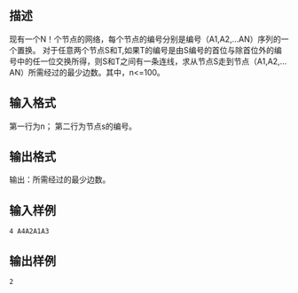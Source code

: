 ## 描述

现有一个N！个节点的网络，每个节点的编号分别是编号（A1,A2,…AN）序列的一个置换。 对于任意两个节点S和T,如果T的编号是由S编号的首位与除首位外的编号中的任一位交换所得，则S和T之间有一条连线，求从节点S走到节点（A1,A2,…AN）所需经过的最少边数。其中，n<=100。 

## 输入格式

第一行为n； 第二行为节点s的编号。

## 输出格式

输出：所需经过的最少边数。

## 输入样例

```plaintext
4 A4A2A1A3 
```

## 输出样例

```plaintext
2 
```



 



 

